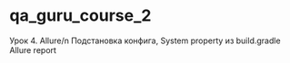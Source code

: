 # qa_guru_course_2
Урок 4. Allure/n Подстановка конфига, System property из build.gradle Allure report
